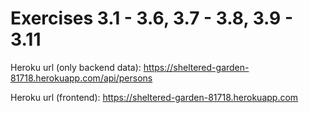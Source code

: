 # Exercises 3.1 - 3.6, 3.7 - 3.8, 3.9 - 3.11

Heroku url (only backend data): https://sheltered-garden-81718.herokuapp.com/api/persons

Heroku url (frontend): https://sheltered-garden-81718.herokuapp.com
